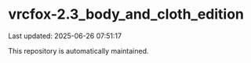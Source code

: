 # vrcfox-2.3_body_and_cloth_edition

Last updated: 2025-06-26 07:51:17

This repository is automatically maintained.
